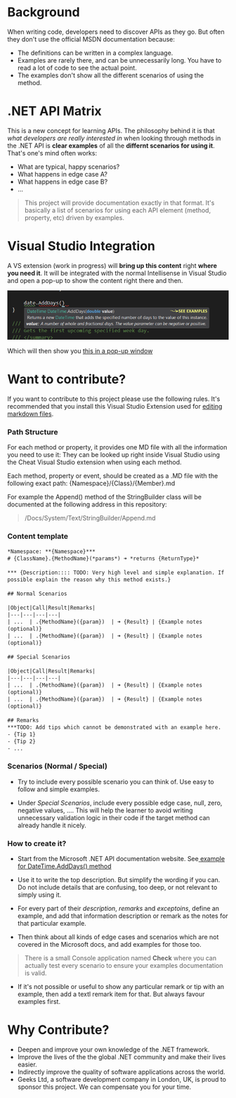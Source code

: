 # Background
When writing code, developers need to discover APIs as they go. But often they don't use the official MSDN documentation because:

- The definitions can be written in a complex language.
- Examples are rarely there, and can be unnecessarily long. You have to read a lot of code to see the actual point.
- The examples don't show all the different scenarios of using the method.

# .NET API Matrix
This is a new concept for learning APIs. The philosophy behind it is that *what developers are really interested in* when looking through methods in the .NET API is **clear examples** of all the **differnt scenarios for using it**. That's one's mind often works:

- What are typical, happy scenarios?
- What happens in edge case A?
- What happens in edge case B?
- ...

> This project will provide documentation exactly in that format. It's basically a list of scenarios for using each API element (method, property, etc) driven by examples.

# Visual Studio Integration
A VS extension (work in progress) will **bring up this content** right **where you need it**. It will be integrated with the normal Intellisense in Visual Studio and open a pop-up to show the content right there and then.

![](Docs/Examples.png)

Which will then show you [this in a pop-up window](Docs/System/DateTime/AddDays.md)

# Want to contribute?
If you want to contribute to this project please use the following rules.
It's recommended that you install this Visual Studio Extension used for [editing markdown files](https://marketplace.visualstudio.com/items?itemName=MadsKristensen.MarkdownEditor).

### Path Structure
For each method or property, it provides one MD file with all the information you need to use it:
They can be looked up right inside Visual Studio using the Cheat Visual Studio extension when using each method.

Each method, property or event, should be created as a .MD file with the following exact path:
{Namespace}/{Class}/{Member}.md

For example the Append() method of the StringBuilder class will be documented at the following address in this repository:
> /Docs/System/Text/StringBuilder/Append.md

### Content template
```
*Namespace: **{Namespace}***
# {ClassName}.{MethodName}(*params*) ➜ *returns {ReturnType}*

*** {Description:::: TODO: Very high level and simple explanation. If possible explain the reason why this method exists.}

## Normal Scenarios

|Object|Call|Result|Remarks|
|---|---|---|---|
| ...  | .{MethodName}({param})  | ➜ {Result} | {Example notes (optional)}
| ...  | .{MethodName}({param})  | ➜ {Result} | {Example notes (optional)}

## Special Scenarios

|Object|Call|Result|Remarks|
|---|---|---|---|
| ...  | .{MethodName}({param})  | ➜ {Result} | {Example notes (optional)}
| ...  | .{MethodName}({param})  | ➜ {Result} | {Example notes (optional)}

## Remarks
***TODO: Add tips which cannot be demonstrated with an example here.
- {Tip 1}
- {Tip 2}
- ...
```

### Scenarios (Normal / Special)

- Try to include every possible scenario you can think of. Use easy to follow and simple examples.

- Under *Special Scenarios*, include every possible edge case, null, zero, negative values, .... This will help the learner to avoid writing unnecessary validation logic in their code if the target method can already handle it nicely.

### How to create it?
- Start from the Microsoft .NET API documentation website. See[ example for DateTime.AddDays() method](https://docs.microsoft.com/en-us/dotnet/api/system.datetime.adddays?view=netframework-4.7.1)

- Use it to write the top description. But simplify the wording if you can. Do not include details that are confusing, too deep, or not relevant to simply using it.

- For every part of their *description*, *remarks* and *exceptoins*, define an example, and add that information description or remark as the notes for that particular example.

- Then think about all kinds of edge cases and scenarios which are not covered in the Microsoft docs, and add examples for those too.

> There is a small Console application named **Check** where you can actually test every scenario to ensure your examples documentation is valid.

- If it's not possible or useful to show any particular remark or tip with an example, then add a textl remark item for that. But always favour examples first.


# Why Contribute?
- Deepen and improve your own knowledge of the .NET framework.
- Improve the lives of the the global .NET community and make their lives easier.
- Indirectly improve the quality of software applications across the world.
- Geeks Ltd, a software development company in London, UK, is proud to sponsor this project. We can compensate you for your time.

